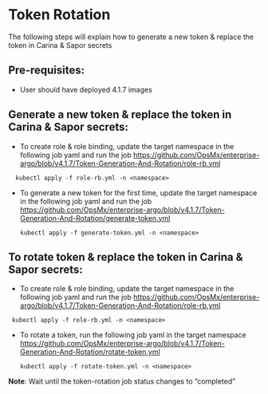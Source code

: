 # Token Rotation

The following steps will explain how to generate a new token & replace the token in Carina & Sapor secrets

## Pre-requisites: 

- User should have deployed 4.1.7 images

## Generate a new token & replace the token in Carina & Sapor secrets:

-  To create role & role binding, update the target namespace in the following job yaml and run the job <https://github.com/OpsMx/enterprise-argo/blob/v4.1.7/Token-Generation-And-Rotation/role-rb.yml>

 ```console
   kubectl apply -f role-rb.yml -n <namespace>
   ```
- To generate a new token for the first time, update the target namespace in the following job yaml and run the job <https://github.com/OpsMx/enterprise-argo/blob/v4.1.7/Token-Generation-And-Rotation/generate-token.yml>

   ```console
  kubectl apply -f generate-token.yml -n <namespace>
  ```
## To rotate token & replace the token in Carina & Sapor secrets:

-  To create role & role binding, update the target namespace in the following job yaml and run the job <https://github.com/OpsMx/enterprise-argo/blob/v4.1.7/Token-Generation-And-Rotation/role-rb.yml>

  ```console
   kubectl apply -f role-rb.yml -n <namespace>
   ```

- To rotate a token, run the following job yaml in the target namespace <https://github.com/OpsMx/enterprise-argo/blob/v4.1.7/Token-Generation-And-Rotation/rotate-token.yml>

   ```console
   kubectl apply -f rotate-token.yml -n <namespace>
   ``` 
**Note**: Wait until the token-rotation job status changes to “completed”
